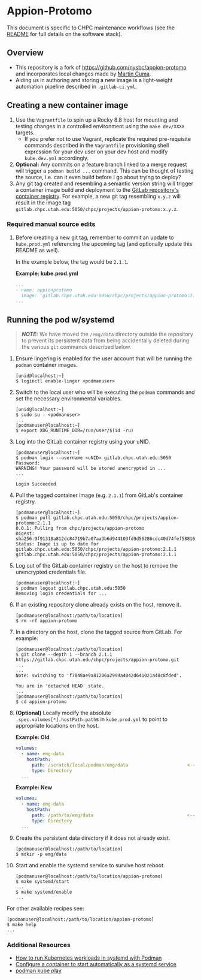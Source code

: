 # Appion-Protomo

This document is specific to CHPC maintenance workflows (see the [README](README.md) for full details on the software stack).

## Overview

* This repository is a fork of https://github.com/nysbc/appion-protomo and incorporates local changes made by [Martin Cuma](mailto:mcuma@utah.edu).
* Aiding us in authoring and storing a new image is a light-weight automation pipeline described in `.gitlab-ci.yml`.

## Creating a new container image

1. Use the `Vagrantfile` to spin up a Rocky 8.8 host for mounting and testing changes in a controlled environment using the `make dev/XXXX` targets.
   * If you prefer not to use Vagrant, replicate the required pre-requisite commands described in the `Vagrantfile` provisioning shell expression for your dev user on your dev host and modify `kube.dev.yml` accordingly.
2. **Optional:** Any commits on a feature branch linked to a merge request will trigger a `podman build ...` command. This can be thought of testing the source, i.e. can it even build before I go about trying to deploy?
3. Any git tag created and resembling a semantic version string will trigger a container image build and deployment to the [GitLab repository's container registry](https://gitlab.chpc.utah.edu/chpc/projects/appion-protomo/container_registry). For example, a new git tag resembling `x.y.z` will result in the image tag `gitlab.chpc.utah.edu:5050/chpc/projects/appion-protomo:x.y.z`.

### Required manual source edits

1. Before creating a new git tag, remember to commit an update to `kube.prod.yml` referencing the upcoming tag (and optionally update this README as well).

   In the example below, the tag would be `2.1.1`.

   **Example: kube.prod.yml**
   ```yaml
   ...
   - name: appionprotomo
     image: 'gitlab.chpc.utah.edu:5050/chpc/projects/appion-protomo:2.1.1'
   ...
   ```

## Running the pod w/systemd

> **_NOTE:_** We have moved the `/emg/data` directory outside the repository to prevent its persistent data from being accidentally deleted during the various `git` commands described below.

1. Ensure lingering is enabled for the user account that will be running the `podman` container images.

   ```shell
   [unid@localhost:~]
   $ loginctl enable-linger <podmanuser>
   ```

1. Switch to the local user who will be executing the `podman` commands and set the necessary environmental variables.

   ```shell
   [unid@localhost:~]
   $ sudo su - <podmanuser>
   ...
   [podmanuser@localhost:~] 
   $ export XDG_RUNTIME_DIR=/run/user/$(id -ru)
   ```

1. Log into the GitLab container registry using your uNID.

   ```shell
   [podmanuser@localhost:~] 
   $ podman login --username <uNID> gitlab.chpc.utah.edu:5050
   Password: 
   WARNING! Your password will be stored unencrypted in ...
   ...
   
   Login Succeeded
   ```

1. Pull the tagged container image (e.g. `2.1.1`) from GitLab's container registry.

   ```shell
   [podmanuser@localhost:~] 
   $ podman pull gitlab.chpc.utah.edu:5050/chpc/projects/appion-protomo:2.1.1
   0.0.1: Pulling from chpc/projects/appion-protomo
   Digest: sha256:9f91318a812dc84719b7a07aa3b6d944103fd9d56286cdc40d74fef58816c469
   Status: Image is up to date for gitlab.chpc.utah.edu:5050/chpc/projects/appion-protomo:2.1.1
   gitlab.chpc.utah.edu:5050/chpc/projects/appion-protomo:2.1.1
   ```

1. Log out of the GitLab container registry on the host to remove the unencrypted credentials file.

   ```shell
   [podmanuser@localhost:~] 
   $ podman logout gitlab.chpc.utah.edu:5050
   Removing login credentials for ...
   ```

1. If an existing repository clone already exists on the host, remove it.

   ```shell
   [podmanuser@localhost:/path/to/location]
   $ rm -rf appion-protomo
   ```

1. In a directory on the host, clone the tagged source from GitLab. For example:

   ```shell
   [podmanuser@localhost:/path/to/location]
   $ git clone --depth 1 --branch 2.1.1 https://gitlab.chpc.utah.edu/chpc/projects/appion-protomo.git
   ...
   ...
   Note: switching to 'f7848ae9a81206a2999a4042d641021a48c8fded'.
   
   You are in 'detached HEAD' state.
   ...
   [podmanuser@localhost:/path/to/location]
   $ cd appion-protomo
   ```

1. **(Optional)** Locally modify the absolute `.spec.volumes[*].hostPath.path`s in `kube.prod.yml` to point to appropriate locations on the host.

   **Example: Old**
   ```yaml
   volumes:
     - name: emg-data
       hostPath:
         path: /scratch/local/podman/emg/data                      <------------------------
         type: Directory
     ...
   ```

   **Example: New**
   ```yaml
   volumes:
     - name: emg-data
       hostPath:
         path: /path/to/emg/data                                   <------------------------
         type: Directory
     ...
   ```

1. Create the persistent data directory if it does not already exist.

   ```shell
   [podmanuser@localhost:/path/to/location]
   $ mdkir -p emg/data
   ```

1. Start and enable the systemd service to survive host reboot.

   ```shell
   [podmanuser@localhost:/path/to/location/appion-protomo]
   $ make systemd/start
   ...
   $ make systemd/enable
   ...
   ```

For other available recipes see:

```shell
[podmanuser@localhost:/path/to/location/appion-protomo]
$ make help
...
```

### Additional Resources

* [How to run Kubernetes workloads in systemd with Podman](https://www.redhat.com/sysadmin/kubernetes-workloads-podman-systemd)
* [Configure a container to start automatically as a systemd service](https://www.redhat.com/sysadmin/container-systemd-persist-reboot)
* [podman kube play](https://docs.podman.io/en/stable/markdown/podman-kube-play.1.html)
